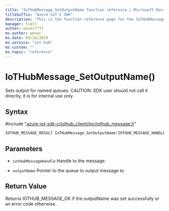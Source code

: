 ```yaml
---                             
title: "IoTHubMessage_SetOutputName function reference | Microsoft Docs" 
titleSuffix: "Azure IoT C SDK"            
description: "This is the function reference page for the IoTHubMessage_SetOutputName() function in the Azure IoT C SDK. This SDK is used with Azure IoT Hub and Azure IoT Hub Device Provisioning Service"            
manager: timlt                 
author: wesmc7777              
ms.author: wesmc               
ms.date: 09/24/2020                    
ms.service: "iot-hub"             
ms.custom: ""                
ms.topic: "reference"        
---                            
```


# IoTHubMessage_SetOutputName()

Sets output for named queues. CAUTION: SDK user should not call it directly, it is for internal use only.

## Syntax

\#include "[azure-iot-sdk-c/iothub_client/inc/iothub_message.h](../iothub-message-h.md)"  
```C
IOTHUB_MESSAGE_RESULT IoTHubMessage_SetOutputName(IOTHUB_MESSAGE_HANDLE  MU_C2);
```

## Parameters
* `iotHubMessageHandle` Handle to the message. 

* `outputName` Pointer to the queue to output message to

## Return Value
Returns IOTHUB_MESSAGE_OK if the outputName was set successfully or an error code otherwise.

